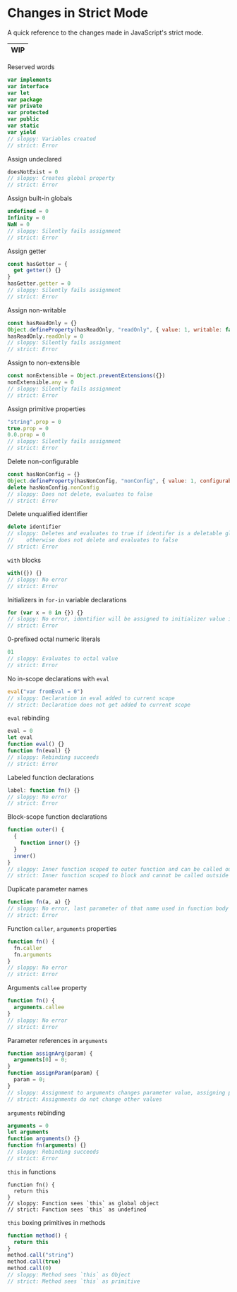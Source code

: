 # Changes in Strict Mode

A quick reference to the changes made in JavaScript's strict mode.

| WIP |
|---|

Reserved words

```js
var implements
var interface
var let
var package
var private
var protected
var public
var static
var yield
// sloppy: Variables created
// strict: Error
```

Assign undeclared

```js
doesNotExist = 0
// sloppy: Creates global property
// strict: Error
```

Assign built-in globals

```js
undefined = 0
Infinity = 0
NaN = 0
// sloppy: Silently fails assignment
// strict: Error
```

Assign getter

```js
const hasGetter = {
  get getter() {}
}
hasGetter.getter = 0
// sloppy: Silently fails assignment
// strict: Error
```

Assign non-writable

```js
const hasReadOnly = {}
Object.defineProperty(hasReadOnly, "readOnly", { value: 1, writable: false })
hasReadOnly.readOnly = 0
// sloppy: Silently fails assignment
// strict: Error
```

Assign to non-extensible

```js
const nonExtensible = Object.preventExtensions({})
nonExtensible.any = 0
// sloppy: Silently fails assignment
// strict: Error
```

Assign primitive properties

```js
"string".prop = 0
true.prop = 0
0.0.prop = 0
// sloppy: Silently fails assignment
// strict: Error
```

Delete non-configurable

```js
const hasNonConfig = {}
Object.defineProperty(hasNonConfig, "nonConfig", { value: 1, configurable: false })
delete hasNonConfig.nonConfig
// sloppy: Does not delete, evaluates to false
// strict: Error
```

Delete unqualified identifier

```js
delete identifier
// sloppy: Deletes and evaluates to true if identifer is a deletable global,
//    otherwise does not delete and evaluates to false
// strict: Error
```

`with` blocks

```js
with({}) {}
// sloppy: No error
// strict: Error
```

Initializers in `for-in` variable declarations

```js
for (var x = 0 in {}) {}
// sloppy: No error, identifier will be assigned to initializer value if no iterations
// strict: Error
```

0-prefixed octal numeric literals

```js
01
// sloppy: Evaluates to octal value
// strict: Error
```

No in-scope declarations with `eval`

```js
eval("var fromEval = 0")
// sloppy: Declaration in eval added to current scope
// strict: Declaration does not get added to current scope
```

`eval` rebinding

```js
eval = 0
let eval
function eval() {}
function fn(eval) {}
// sloppy: Rebinding succeeds
// strict: Error
```

Labeled function declarations

```js
label: function fn() {}
// sloppy: No error
// strict: Error
```

Block-scope function declarations

```js
function outer() {
  {
    function inner() {}
  }
  inner()
}
// sloppy: Inner function scoped to outer function and can be called outside of block
// strict: Inner function scoped to block and cannot be called outside of block
```

Duplicate parameter names

```js
function fn(a, a) {}
// sloppy: No error, last parameter of that name used in function body
// strict: Error
```

Function `caller`, `arguments` properties

```js
function fn() {
  fn.caller
  fn.arguments
}
// sloppy: No error
// strict: Error
```

Arguments `callee` property

```js
function fn() {
  arguments.callee
}
// sloppy: No error
// strict: Error
```

Parameter references in `arguments`

```js
function assignArg(param) {
  arguments[0] = 0;
}
function assignParam(param) {
  param = 0;
}
// sloppy: Assignment to arguments changes parameter value, assigning parameter changes arguments
// strict: Assignments do not change other values
```

`arguments` rebinding

```js
arguments = 0
let arguments
function arguments() {}
function fn(arguments) {}
// sloppy: Rebinding succeeds
// strict: Error
```

`this` in functions

```
function fn() {
  return this
}
// sloppy: Function sees `this` as global object
// strict: Function sees `this` as undefined
```

`this` boxing primitives in methods

```js
function method() {
  return this
}
method.call("string")
method.call(true)
method.call(0)
// sloppy: Method sees `this` as Object
// strict: Method sees `this` as primitive
```
